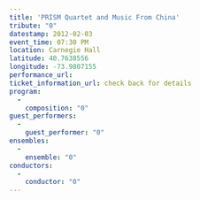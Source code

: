 ```yaml
---
title: 'PRISM Quartet and Music From China'
tribute: "0"
datestamp: 2012-02-03
event_time: 07:30 PM
location: Carnegie Hall
latitude: 40.7638556
longitude: -73.9807155
performance_url: 
ticket_information_url: check back for details
program: 
  -
    composition: "0"
guest_performers: 
  -
    guest_performer: "0"
ensembles: 
  -
    ensemble: "0"
conductors: 
  -
    conductor: "0"
---
```


